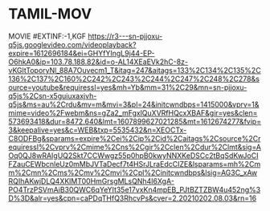 # TAMIL-MOV
MOVIE
#EXTINF:-1,KGF
https://r3---sn-pjjoxu-q5js.googlevideo.com/videoplayback?expire=1612696184&ei=GHYfYIngL9j44-EP-O6hkA0&ip=103.78.188.82&id=o-AL14XEaEVk2hC-8z-vKGltToporyNl_88A7Ouvecm1_T&itag=247&aitags=133%2C134%2C135%2C136%2C137%2C160%2C242%2C243%2C244%2C247%2C248%2C278&source=youtube&requiressl=yes&mh=Yb&mm=31%2C29&mn=sn-pjjoxu-q5js%2Csn-x5guiuxaxjvh-q5js&ms=au%2Crdu&mv=m&mvi=3&pl=24&initcwndbps=1415000&vprv=1&mime=video%2Fwebm&ns=gZa2_mFgxlQuXVRfHQcxXBAF&gir=yes&clen=573693418&dur=8472.640&lmt=1607899627021285&mt=1612674277&fvip=3&keepalive=yes&c=WEB&txp=5535432&n=XEOCTx-C8ODFBg&sparams=expire%2Cei%2Cip%2Cid%2Caitags%2Csource%2Crequiressl%2Cvprv%2Cmime%2Cns%2Cgir%2Cclen%2Cdur%2Clmt&sig=AOq0QJ8wRAIgUQ2Skt7CCWwgz55p0hpB0kwyNNXKeDSCc2tBqSdKwJoCIFZauCEWbcnleUz0mMbJVTaDecf7t4HSrJLraEdcCIZE&lsparams=mh%2Cmm%2Cmn%2Cms%2Cmv%2Cmvi%2Cpl%2Cinitcwndbps&lsig=AG3C_xAwRQIhAKwjDLQ4XKlMT00HmGrsgMLsQNh4I6XgA-PO4TrzPSVmAiB30QWC6qYeYIt35e17vxKn4mpEB_PJtBZTZBW4u452ng%3D%3D&alr=yes&cpn=caPDqTHfQ3RhcvPs&cver=2.20210202.08.03&rn=16
